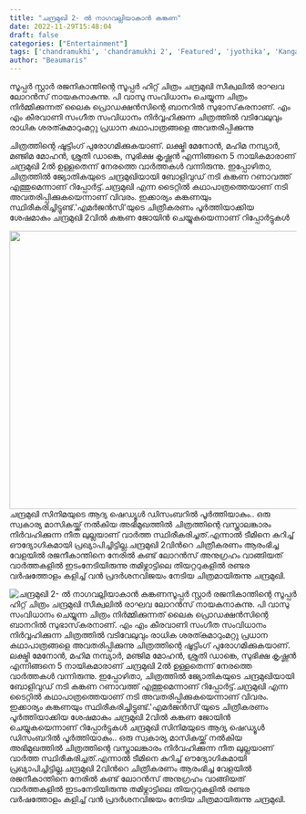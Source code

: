 ```yaml
---
title: "ചന്ദ്രമുഖി 2- ൽ നാഗവല്ലിയാകാൻ കങ്കണ"
date: 2022-11-29T15:48:04
draft: false
categories: ["Entertainment"]
tags: ['chandramukhi', 'chandramukhi 2', 'Featured', 'jyothika', 'Kangana Ranaut', 'p vasu', 'rajanikanth']
author: "Beaumaris"
---
```


സൂപ്പർ സ്റ്റാർ രജനികാന്തിന്റെ സൂപ്പർ ഹിറ്റ് ചിത്രം ചന്ദ്രമുഖി സീക്വലിൽ രാഘവ ലോറൻസ് നായകനാകുന്നു. പി വാസു സംവിധാനം ചെയ്യുന്ന ചിത്രം നിർമ്മിക്കുന്നത് ലൈക പ്രൊഡക്ഷൻസിന്റെ ബാനറിൽ സുഭാസ്‌കരനാണ്. എം എം കീരവാണി സംഗീത സംവിധാനം നിർവ്വഹിക്കുന്ന ചിത്രത്തിൽ വടിവേലുവും രാധിക ശരത്കുമാറുംമറ്റു പ്രധാന കഥാപാത്രങ്ങളെ അവതരിപ്പിക്കുന്നു

ചിത്രത്തിന്റെ ഷൂട്ടിംഗ് പുരോഗമിക്കുകയാണ്. ലക്ഷ്മി മേനോൻ, മഹിമ നമ്പ്യാർ, മഞ്ജിമ മോഹൻ, ശ്രുതി ഡാങ്കെ, സുഭിക്ഷ കൃഷ്ണൻ എന്നിങ്ങനെ 5 നായികമാരാണ് ചന്ദ്രമുഖി 2ൽ ഉള്ളതെന്ന് നേരത്തെ വാർത്തകൾ വന്നിരുന്നു. ഇപ്പോഴിതാ, ചിത്രത്തിൽ ജ്യോതികയുടെ ചന്ദ്രമുഖിയായി ബോളിവുഡ് നടി കങ്കണ റണാവത്ത് എത്തുമെന്നാണ് റിപ്പോർട്ട്.ചന്ദ്രമുഖി എന്ന ടൈറ്റിൽ കഥാപാത്രത്തെയാണ് നടി അവതരിപ്പിക്കുകയെന്നാണ് വിവരം. ഇക്കാര്യം കങ്കണയും സ്ഥിരീകരിച്ചിട്ടുണ്ട്.'എമര്‍ജന്‍സി'യുടെ ചിത്രീകരണം പൂര്‍ത്തിയാക്കിയ ശേഷമാകും ചന്ദ്രമുഖി 2വില്‍ കങ്കണ ജോയിന്‍ ചെയ്യുകയെന്നാണ് റിപ്പോർട്ടുകൾ

<img class="wp-image-364284 aligncenter" src="https://cdn.boolokam.com/articles/2022/11/fd-1-300x169.jpg" alt="" width="866" height="488" />ചന്ദ്രമുഖി സിനിമയുടെ ആദ്യ ഷെഡ്യൂള്‍ ഡിസംബറില്‍ പൂര്‍ത്തിയാകും.. ഒരു സ്വകാര്യ മാസികയ്ക്ക് നൽകിയ അഭിമുഖത്തിൽ ചിത്രത്തിന്റെ വസ്ത്രാലങ്കാരം നിർവഹിക്കുന്ന നീത ലുല്ലയാണ് വാർത്ത സ്ഥിരീകരിച്ചത്.എന്നാൽ ടീമിനെ കുറിച്ച് ഔദ്യോഗികമായി പ്രഖ്യാപിച്ചിട്ടില്ല.ചന്ദ്രമുഖി 2വിന്‍റെ ചിത്രീകരണം ആരംഭിച്ച വേളയില്‍ രജനീകാന്തിനെ നേരില്‍ കണ്ട് ലോറന്‍സ് അനുഗ്രഹം വാങ്ങിയത് വാര്‍ത്തകളില്‍ ഇടംനേടിയിരുന്നു തമിഴ്നാട്ടിലെ തിയറ്ററുകളില്‍ രണ്ടര വര്‍ഷത്തോളം കളിച്ച് വന്‍ പ്രദര്‍ശനവിജയം നേടിയ ചിത്രമായിരുന്നു ചന്ദ്രമുഖി.


![ചന്ദ്രമുഖി 2- ൽ നാഗവല്ലിയാകാൻ കങ്കണ](https://cdn.boolokam.com/articles/2022/11/fd-1-300x169.jpg)സൂപ്പർ സ്റ്റാർ രജനികാന്തിന്റെ സൂപ്പർ ഹിറ്റ് ചിത്രം ചന്ദ്രമുഖി സീക്വലിൽ രാഘവ ലോറൻസ് നായകനാകുന്നു. പി വാസു സംവിധാനം ചെയ്യുന്ന ചിത്രം നിർമ്മിക്കുന്നത് ലൈക പ്രൊഡക്ഷൻസിന്റെ ബാനറിൽ സുഭാസ്‌കരനാണ്. എം എം കീരവാണി സംഗീത സംവിധാനം നിർവ്വഹിക്കുന്ന ചിത്രത്തിൽ വടിവേലുവും രാധിക ശരത്കുമാറുംമറ്റു പ്രധാന കഥാപാത്രങ്ങളെ അവതരിപ്പിക്കുന്നു ചിത്രത്തിന്റെ ഷൂട്ടിംഗ് പുരോഗമിക്കുകയാണ്. ലക്ഷ്മി മേനോൻ, മഹിമ നമ്പ്യാർ, മഞ്ജിമ മോഹൻ, ശ്രുതി ഡാങ്കെ, സുഭിക്ഷ കൃഷ്ണൻ എന്നിങ്ങനെ 5 നായികമാരാണ് ചന്ദ്രമുഖി 2ൽ ഉള്ളതെന്ന് നേരത്തെ വാർത്തകൾ വന്നിരുന്നു. ഇപ്പോഴിതാ, ചിത്രത്തിൽ ജ്യോതികയുടെ ചന്ദ്രമുഖിയായി ബോളിവുഡ് നടി കങ്കണ റണാവത്ത് എത്തുമെന്നാണ് റിപ്പോർട്ട്.ചന്ദ്രമുഖി എന്ന ടൈറ്റിൽ കഥാപാത്രത്തെയാണ് നടി അവതരിപ്പിക്കുകയെന്നാണ് വിവരം. ഇക്കാര്യം കങ്കണയും സ്ഥിരീകരിച്ചിട്ടുണ്ട്.'എമര്‍ജന്‍സി'യുടെ ചിത്രീകരണം പൂര്‍ത്തിയാക്കിയ ശേഷമാകും ചന്ദ്രമുഖി 2വില്‍ കങ്കണ ജോയിന്‍ ചെയ്യുകയെന്നാണ് റിപ്പോർട്ടുകൾ ചന്ദ്രമുഖി സിനിമയുടെ ആദ്യ ഷെഡ്യൂള്‍ ഡിസംബറില്‍ പൂര്‍ത്തിയാകും.. ഒരു സ്വകാര്യ മാസികയ്ക്ക് നൽകിയ അഭിമുഖത്തിൽ ചിത്രത്തിന്റെ വസ്ത്രാലങ്കാരം നിർവഹിക്കുന്ന നീത ലുല്ലയാണ് വാർത്ത സ്ഥിരീകരിച്ചത്.എന്നാൽ ടീമിനെ കുറിച്ച് ഔദ്യോഗികമായി പ്രഖ്യാപിച്ചിട്ടില്ല.ചന്ദ്രമുഖി 2വിന്‍റെ ചിത്രീകരണം ആരംഭിച്ച വേളയില്‍ രജനീകാന്തിനെ നേരില്‍ കണ്ട് ലോറന്‍സ് അനുഗ്രഹം വാങ്ങിയത് വാര്‍ത്തകളില്‍ ഇടംനേടിയിരുന്നു തമിഴ്നാട്ടിലെ തിയറ്ററുകളില്‍ രണ്ടര വര്‍ഷത്തോളം കളിച്ച് വന്‍ പ്രദര്‍ശനവിജയം നേടിയ ചിത്രമായിരുന്നു ചന്ദ്രമുഖി.
